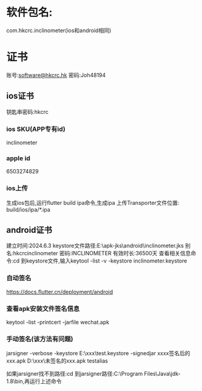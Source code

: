 # 软件包名:
com.hkcrc.inclinometer(ios和android相同)
# 证书
账号:software@hkcrc.hk
密码:Joh48194
## ios证书
钥匙串密码:hkcrc
### ios SKU(APP专有id)
inclinometer
### apple id
6503274829
### ios上传
生成ios包后,运行flutter build ipa命令,生成ipa
上传Transporter文件位置: build/ios/ipa/*.ipa
## android证书
建立时间:2024.6.3
keystore文件路径:E:\apk-jks\android\inclinometer.jks
别名:hkcrcinclinometer
密码:INCLINOMETER
有效时长:36500天
查看相关信息命令:cd 到keystore文件,输入keytool -list -v -keystore inclinometer.keystore
### 自动签名
https://docs.flutter.cn/deployment/android
### 查看apk安装文件签名信息
keytool -list -printcert -jarfile wechat.apk
### 手动签名(该方法有问题)
jarsigner -verbose -keystore E:\xxx\test.keystore  -signedjar
 xxxx签名后的xxx.apk D:\xxx\未签名的xxx.apk  testalias
 
 如果jarsigner找不到路径:cd 到jarsigner路径:C:\Program Files\Java\jdk-1.8\bin,再运行上述命令


